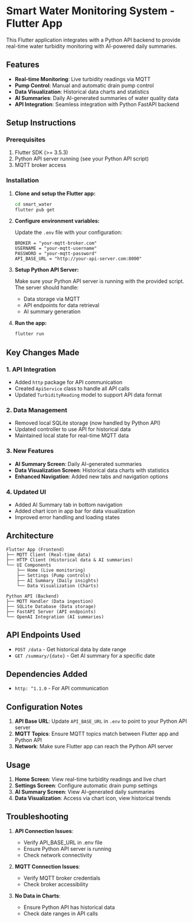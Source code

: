 # Smart Water Monitoring System - Flutter App

This Flutter application integrates with a Python API backend to provide real-time water turbidity monitoring with AI-powered daily summaries.

## Features

- **Real-time Monitoring**: Live turbidity readings via MQTT
- **Pump Control**: Manual and automatic drain pump control
- **Data Visualization**: Historical data charts and statistics
- **AI Summaries**: Daily AI-generated summaries of water quality data
- **API Integration**: Seamless integration with Python FastAPI backend

## Setup Instructions

### Prerequisites

1. Flutter SDK (>= 3.5.3)
2. Python API server running (see your Python API script)
3. MQTT broker access

### Installation

1. **Clone and setup the Flutter app:**
   ```bash
   cd smart_water
   flutter pub get
   ```

2. **Configure environment variables:**
   
   Update the `.env` file with your configuration:
   ```properties
   BROKER = "your-mqtt-broker.com"
   USERNAME = "your-mqtt-username"
   PASSWORD = "your-mqtt-password"
   API_BASE_URL = "http://your-api-server.com:8000"
   ```

3. **Setup Python API Server:**
   
   Make sure your Python API server is running with the provided script. The server should handle:
   - Data storage via MQTT
   - API endpoints for data retrieval
   - AI summary generation

4. **Run the app:**
   ```bash
   flutter run
   ```

## Key Changes Made

### 1. API Integration
- Added `http` package for API communication
- Created `ApiService` class to handle all API calls
- Updated `TurbidityReading` model to support API data format

### 2. Data Management
- Removed local SQLite storage (now handled by Python API)
- Updated controller to use API for historical data
- Maintained local state for real-time MQTT data

### 3. New Features
- **AI Summary Screen**: Daily AI-generated summaries
- **Data Visualization Screen**: Historical data charts with statistics
- **Enhanced Navigation**: Added new tabs and navigation options

### 4. Updated UI
- Added AI Summary tab in bottom navigation
- Added chart icon in app bar for data visualization
- Improved error handling and loading states

## Architecture

```
Flutter App (Frontend)
├── MQTT Client (Real-time data)
├── HTTP Client (Historical data & AI summaries)
└── UI Components
    ├── Home (Live monitoring)
    ├── Settings (Pump controls)
    ├── AI Summary (Daily insights)
    └── Data Visualization (Charts)

Python API (Backend)
├── MQTT Handler (Data ingestion)
├── SQLite Database (Data storage)
├── FastAPI Server (API endpoints)
└── OpenAI Integration (AI summaries)
```

## API Endpoints Used

- `POST /data` - Get historical data by date range
- `GET /summary/{date}` - Get AI summary for a specific date

## Dependencies Added

- `http: ^1.1.0` - For API communication

## Configuration Notes

1. **API Base URL**: Update `API_BASE_URL` in `.env` to point to your Python API server
2. **MQTT Topics**: Ensure MQTT topics match between Flutter app and Python API
3. **Network**: Make sure Flutter app can reach the Python API server

## Usage

1. **Home Screen**: View real-time turbidity readings and live chart
2. **Settings Screen**: Configure automatic drain pump settings
3. **AI Summary Screen**: View AI-generated daily summaries
4. **Data Visualization**: Access via chart icon, view historical trends

## Troubleshooting

1. **API Connection Issues**: 
   - Verify API_BASE_URL in .env file
   - Ensure Python API server is running
   - Check network connectivity

2. **MQTT Connection Issues**:
   - Verify MQTT broker credentials
   - Check broker accessibility

3. **No Data in Charts**:
   - Ensure Python API has historical data
   - Check date ranges in API calls
